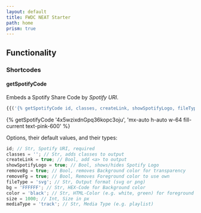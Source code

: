 ```yaml
---
layout: default
title: FWDC NEAT Starter
path: home
prism: true
---
```


## Functionality

### Shortcodes

#### getSpotifyCode

Embeds a Spotify Share Code by _Spotify URI_.

```js
{{('{% getSpotifyCode id, classes, createLink, showSpotifyLogo, fileType, bg, color, size, mediaType %}');}}
```

{% getSpotifyCode '4x5wzixdnGpq36kopc3oju', 'mx-auto h-auto w-64 fill-current text-pink-600' %}

Options, their default values, and their types:

```js
id; // Str, Spotify URI, required
classes = ''; // Str, adds classes to output
createLink = true; // Bool, add <a> to output
showSpotifyLogo = true; // Bool, shows/hides Spotify Logo
removeBg = true; // Bool, removes Background color for transparency
removeFg = true; // Bool, Removes Foreground color to use own
fileType = 'svg'; // Str, Output format (svg or png)
bg = 'FFFFFF'; // Str, HEX-Code for Background color
color = 'black'; // Str, HTML-Color (e.g. white, green) for foreground
size = 1000; // Int, Size in px
mediaType = 'track'; // Str, Media Type (e.g. playlist)
```

